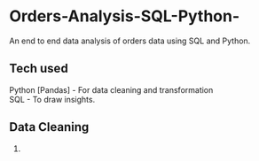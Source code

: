 # Orders-Analysis-SQL-Python-
An end to end data analysis of orders data using SQL and Python.

## Tech used
Python [Pandas] - For data cleaning and transformation<br>
SQL - To draw insights.

## Data Cleaning
1. 

